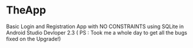 # TheApp
Basic Login and Registration App with NO CONSTRAINTS using SQLite in Android Studio Devloper 2.3 
( PS : Took me a whole day to get all the bugs fixed on the Upgrade!)
